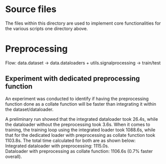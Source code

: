 # Source files
The files within this directory are used to implement core functionalities for the various scripts one directory above.
# Preprocessing
Flow: data.dataset -> data.dataloaders + utils.signalprocessing -> train/test

## Experiment with dedicated preprocessing function
An experiment was conducted to identify if having the preprocessing function done as a collate function will be faster than integrating it within the dataset/dataloader.

A preliminary run showed that the integrated dataloader took 26.4s, while the dataloader without the preprocessing took 3.6s. When it comes to training, the training loop using the integrated loader took 1088.6s, while that for the dedicated loader with preprocessing as collate function took 1103.8s. The total time calculated for both are as shown below:\
Integrated dataloader with preprocessing: 1115.0s.\
Dataloader with preprocessing as collate function: 1106.6s (0.7% faster overall).